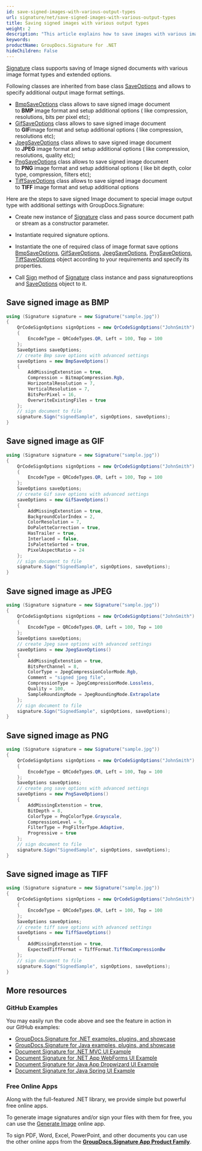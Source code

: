 ```yaml
---
id: save-signed-images-with-various-output-types
url: signature/net/save-signed-images-with-various-output-types
title: Saving signed images with various output types
weight: 2
description: "This article explains how to save images with various image format types."
keywords: 
productName: GroupDocs.Signature for .NET
hideChildren: False
---
```

[Signature](https://reference.groupdocs.com/signature/net/groupdocs.signature/signature) class supports saving of Image signed documents with various image format types and extended options.

Following classes are inherited from base class [SaveOptions](https://reference.groupdocs.com/signature/net/groupdocs.signature.options/saveoptions) and allows to specify additional output image format settings.

* [BmpSaveOptions](https://reference.groupdocs.com/signature/net/groupdocs.signature.options/bmpsaveoptions) class allows to save signed image document to **BMP** image format and setup additional options ( like compression, resolutions, bits per pixel etc);
* [GifSaveOptions](https://reference.groupdocs.com/signature/net/groupdocs.signature.options/gifsaveoptions) class allows to save signed image document to **GIF**image format and setup additional options ( like compression, resolutions etc);
* [JpegSaveOptions](https://reference.groupdocs.com/signature/net/groupdocs.signature.options/jpegsaveoptions) class allows to save signed image document to **JPEG** image format and setup additional options ( like compression, resolutions, quality etc);
* [PngSaveOptions](https://reference.groupdocs.com/signature/net/groupdocs.signature.options/pngsaveoptions) class allows to save signed image document to **PNG** image format and setup additional options ( like bit depth, color type, compression, filters etc);
* [TiffSaveOptions](https://reference.groupdocs.com/signature/net/groupdocs.signature.options/tiffsaveoptions) class allows to save signed image document to **TIFF** image format and setup additional options

Here are the steps to save signed Image document to special image output type with additional settings with GroupDocs.Signature:

* Create new instance of [Signature](https://reference.groupdocs.com/signature/net/groupdocs.signature/signature) class and pass source document path or stream as a constructor parameter.
* Instantiate required signature options.
* Instantiate the one of required class of image format save options [BmpSaveOptions](https://reference.groupdocs.com/signature/net/groupdocs.signature.options/bmpsaveoptions), [GifSaveOptions](https://reference.groupdocs.com/signature/net/groupdocs.signature.options/gifsaveoptions), [JpegSaveOptions](https://reference.groupdocs.com/signature/net/groupdocs.signature.options/jpegsaveoptions), [PngSaveOptions](https://reference.groupdocs.com/signature/net/groupdocs.signature.options/pngsaveoptions), [TiffSaveOptions](https://reference.groupdocs.com/signature/net/groupdocs.signature.options/tiffsaveoptions) object according to your requirements and specify its properties.  

* Call [Sign](https://reference.groupdocs.com/signature/net/groupdocs.signature/signature/sign/) method of [Signature](https://reference.groupdocs.com/signature/net/groupdocs.signature/signature) class instance and pass signatureoptions and [SaveOptions](https://reference.groupdocs.com/signature/net/groupdocs.signature.options/saveoptions) object to it.

## Save signed image as BMP

```csharp
using (Signature signature = new Signature("sample.jpg"))
{
    QrCodeSignOptions signOptions = new QrCodeSignOptions("JohnSmith")
    {
        EncodeType = QRCodeTypes.QR, Left = 100, Top = 100
    };
    SaveOptions saveOptions;
    // create Bmp save options with advanced settings
    saveOptions = new BmpSaveOptions()
    {
        AddMissingExtenstion = true,
        Compression = BitmapCompression.Rgb,
        HorizontalResolution = 7,
        VerticalResolution = 7,
        BitsPerPixel = 16,
        OverwriteExistingFiles = true
    };
    // sign document to file
    signature.Sign("signedSample", signOptions, saveOptions);
}
```

## Save signed image as GIF

```csharp
using (Signature signature = new Signature("sample.jpg"))
{
    QrCodeSignOptions signOptions = new QrCodeSignOptions("JohnSmith")
    {
        EncodeType = QRCodeTypes.QR, Left = 100, Top = 100
    };
    SaveOptions saveOptions;
    // create Gif save options with advanced settings
    saveOptions = new GifSaveOptions()
    {
        AddMissingExtenstion = true,
        BackgroundColorIndex = 2,
        ColorResolution = 7,
        DoPaletteCorrection = true,
        HasTrailer = true,
        Interlaced = false,
        IsPaletteSorted = true,
        PixelAspectRatio = 24
    };
    // sign document to file
    signature.Sign("SignedSample", signOptions, saveOptions);
}
```

## Save signed image as JPEG

```csharp
using (Signature signature = new Signature("sample.jpg"))
{
    QrCodeSignOptions signOptions = new QrCodeSignOptions("JohnSmith")
    {
        EncodeType = QRCodeTypes.QR, Left = 100, Top = 100
    };
    SaveOptions saveOptions;
    // create Jpeg save options with advanced settings
    saveOptions = new JpegSaveOptions()
    {
        AddMissingExtenstion = true,
        BitsPerChannel = 8,
        ColorType = JpegCompressionColorMode.Rgb,
        Comment = "signed jpeg file",
        CompressionType = JpegCompressionMode.Lossless,
        Quality = 100,
        SampleRoundingMode = JpegRoundingMode.Extrapolate
    };
    // sign document to file
    signature.Sign("SignedSample", signOptions, saveOptions);
}
```

## Save signed image as PNG

```csharp
using (Signature signature = new Signature("sample.jpg"))
{
    QrCodeSignOptions signOptions = new QrCodeSignOptions("JohnSmith")
    {
        EncodeType = QRCodeTypes.QR, Left = 100, Top = 100
    };
    SaveOptions saveOptions;
    // create png save options with advanced settings
    saveOptions = new PngSaveOptions()
    {
        AddMissingExtenstion = true,
        BitDepth = 8,
        ColorType = PngColorType.Grayscale,
        CompressionLevel = 9,
        FilterType = PngFilterType.Adaptive,
        Progressive = true
    };
    // sign document to file
    signature.Sign("SignedSample", signOptions, saveOptions);
}
```

## Save signed image as TIFF

```csharp
using (Signature signature = new Signature("sample.jpg"))
{
    QrCodeSignOptions signOptions = new QrCodeSignOptions("JohnSmith")
    {
        EncodeType = QRCodeTypes.QR, Left = 100, Top = 100
    };
    SaveOptions saveOptions;
    // create tiff save options with advanced settings
    saveOptions = new TiffSaveOptions()
    {
        AddMissingExtenstion = true,
        ExpectedTiffFormat = TiffFormat.TiffNoCompressionBw
    };
    // sign document to file
    signature.Sign("SignedSample", signOptions, saveOptions);
}
```

## More resources

### GitHub Examples

You may easily run the code above and see the feature in action in our GitHub examples:

* [GroupDocs.Signature for .NET examples, plugins, and showcase](https://github.com/groupdocs-signature/GroupDocs.Signature-for-.NET)
* [GroupDocs.Signature for Java examples, plugins, and showcase](https://github.com/groupdocs-signature/GroupDocs.Signature-for-Java)
* [Document Signature for .NET MVC UI Example](https://github.com/groupdocs-signature/GroupDocs.Signature-for-.NET-MVC)
* [Document Signature for .NET App WebForms UI Example](https://github.com/groupdocs-signature/GroupDocs.Signature-for-.NET-WebForms)
* [Document Signature for Java App Dropwizard UI Example](https://github.com/groupdocs-signature/GroupDocs.Signature-for-Java-Dropwizard)
* [Document Signature for Java Spring UI Example](https://github.com/groupdocs-signature/GroupDocs.Signature-for-Java-Spring)

### Free Online Apps

Along with the full-featured .NET library, we provide simple but powerful free online apps.

To generate image signatures and/or sign your files with them for free, you can use the [Generate Image](https://products.groupdocs.app/signature/generate/image) online app.

To sign PDF, Word, Excel, PowerPoint, and other documents you can use the other online apps from the **[GroupDocs.Signature App Product Family](https://products.groupdocs.app/signature/family)**.
